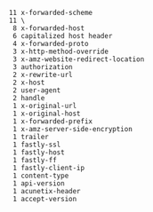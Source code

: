      11 x-forwarded-scheme
     11 \
      8 x-forwarded-host
      6 capitalized host header
      4 x-forwarded-proto
      3 x-http-method-override
      3 x-amz-website-redirect-location
      3 authorization
      2 x-rewrite-url
      2 x-host
      2 user-agent
      2 handle
      1 x-original-url
      1 x-original-host
      1 x-forwarded-prefix
      1 x-amz-server-side-encryption
      1 trailer
      1 fastly-ssl
      1 fastly-host
      1 fastly-ff
      1 fastly-client-ip
      1 content-type
      1 api-version
      1 acunetix-header
      1 accept-version
